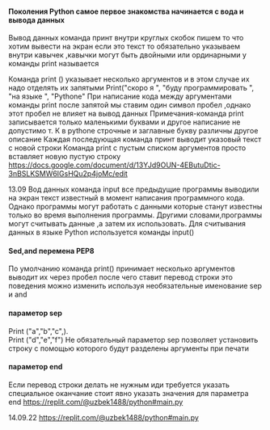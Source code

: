 #### Поколения Python самое первое знакомства начинается с вода и вывода данных 
 Вывод данных команда принт внутри круглых скобок пишем то что хотим вывести на экран если это текст то обязательно указываем внутри кавычек ,кавычки могут быть двойными или ординарными у команды print называется 

Команда print () указывает несколько аргументов и в этом случае их надо отделять их запятыми
Print("скоро я ", "буду программировать ", "на языке ", "Pythone"
При написание кода между аргументами команды print после запятой мы ставим один символ пробел ,однако этот пробел не влияет на вывод данных 
Примечания-команда print записывается только маленькими буквами и другое написание не допустимо т. К в pythone строчные и заглавные букву различны другое описание 
Каждая последующая команда принт выводит указовый текст с новой строки 
Команда print с пустым списком аргументов просто вставляет новую пустую строку 
https://docs.google.com/document/d/13YJd9OUN-4EButuDtic-3nBSLKSMW6IGsHQu2p4joMc/edit


13.09
Вод данных команда input все предыдущие программы выводили на экран текст известный в момент написания программного кода. Однако программы могут работать с данными которые станут известны только во время выполнения программы. Другими словами,программы могут считывать данные ,а затем их использовать. 
Для считывания данных в языке Python используется команды input()
#### Sed,and перемена PEP8 
По умолчанию команда print() принимает несколько аргументов выводит их через пробел после чего ставит перевод строки это поведения можно изменить используя необязательные именование sep и and 
#### параметор sep 
Print ("a","b","c",).   
Print ("d","e","f")
Не обязательный параметор sep позволяет установить строку с помощью которого будут разделены аргументы при печати 
#### параметор end 
Если перевод строки делать не нужным иди требуется указать специальное оканчание стоит явно указать значения для параметра end
https://replit.com/@uzbek1488/python#main.py


14.09.22
https://replit.com/@uzbek1488/python#main.py
